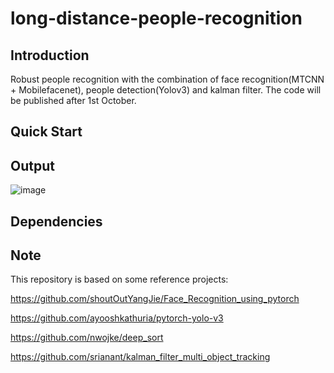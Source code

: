 # long-distance-people-recognition

## Introduction
Robust people recognition with the combination of face recognition(MTCNN + Mobilefacenet), people detection(Yolov3) and kalman filter.
The code will be published after 1st October.

## Quick Start

## Output
 ![image](https://github.com/pandongwei/long-distance-people-recognition/blob/master/ezgif.com-video-to-gif.gif)


## Dependencies

## Note
   This repository is based on some reference projects:
   
 https://github.com/shoutOutYangJie/Face_Recognition_using_pytorch
 
 https://github.com/ayooshkathuria/pytorch-yolo-v3
 
 https://github.com/nwojke/deep_sort
 
 https://github.com/srianant/kalman_filter_multi_object_tracking
